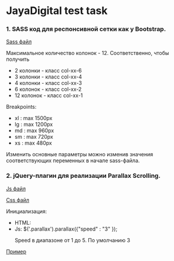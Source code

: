 <h1>JayaDigital test task</h1>

<h3>1. SASS код для респонсивной сетки как у Bootstrap.</h3>

<p>
	<a href="https://github.com/IgorPototskyi/test-JayaDigital/blob/master/app/sass/_grid.sass"
	   target="_blank">Sass файл</a>
</p>
<p>
	Максимальное количество колонок - 12. Соответственно, чтобы получить 
	<ul>
		<li>2 колонки - класс col-xx-6</li>
		<li>3 колонки - класс col-xx-4</li>
		<li>4 колонки - класс col-xx-3</li>
		<li>6 колонок - класс col-xx-2</li>
		<li>12 колонок - класс col-xx-1</li>
	</ul>
</p>
<p>
	Breakpoints: 
	<ul>
		<li>xl : max 1500px</li>
		<li>lg : max 1200px</li>
		<li>md : max 960px</li>
		<li>sm : max 720px</li>
		<li>xs : max 480px</li>
	</ul>
</p>
<p>
	Изменить основные параметры можно изменив значения соответствующих переменных в начале sass-файла.
</p>

<h3>2. jQuery-плагин для реализации Parallax Scrolling.</h3>

<p>
	<a href="https://github.com/IgorPototskyi/test-JayaDigital/tree/master/app/libs/jquery/jquery.parallax.js"
	   target="_blank">Js файл</a>
</p>
<p>
	<a href="https://github.com/IgorPototskyi/test-JayaDigital/tree/master/app/libs/jquery/jquery.parallax.css"
	   target="_blank">Css файл</a>
</p>
<p>
	Инициализация: 
	<ul>
		<li>HTML: <div class="parallax" data-parallax-image="path_to_img"></li>
		<li>Js: $('.parallax').parallax({"speed" : "3" });
			<p>Speed в диапазоне от 1 до 5. По умолчанию 3</p>
		</li>
	</ul>
</p>
<p>
	<a href="https://igorpototskyi.github.io/test-JayaDigital/app/"
	   target="_blank">Пример</a>
</p>

